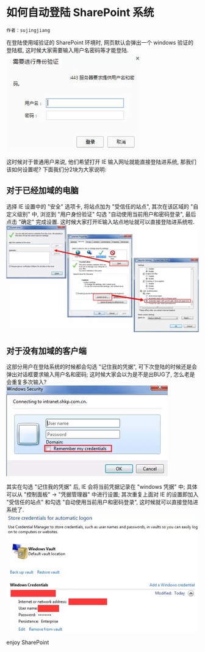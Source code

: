 # 如何自动登陆 SharePoint 系统
	作者：sujingjiang

在登陆使用域验证的 SharePoint 环境时, 网页默认会弹出一个 windows 验证的登陆框, 这时候大家需要输入用户名密码等才能登陆. 
![](imgs/20150425.001.png)

这时候对于普通用户来说, 他们希望打开 IE 输入网址就能直接登陆进系统, 那我们该如何设置呢? 下面我们分2块为大家说明:

## 对于已经加域的电脑
选择 IE 设置中的 "安全" 选项卡, 将站点加为 "受信任的站点", 其次在该区域的 "自定义级别" 中, 浏览到 "用户身份验证" 勾选 "自动使用当前用户和密码登录", 最后点击 "确定" 完成设置. 这时候大家打开IE输入站点地址就可以直接登陆进系统啦. 
![](imgs/20150425.002.png)

## 对于没有加域的客户端
这部分用户在登陆系统的时候都会勾选 "记住我的凭据", 可下次登陆的时候还是会弹出对话框要求输入用户名和密码; 这时候大家会以为是不是出BUG了, 怎么老是会重复多次输入? 
![](imgs/20150425.003.png)

其实在勾选 "记住我的凭据" 后, IE 会将当前凭据记录在 "windows 凭据" 中; 具体可以从 "控制面板" -> "凭据管理器" 中进行设置; 其次重复上面对 IE 的设置即加入 "受信任的站点" 和勾选 "自动使用当前用户和密码登录", 这时候就可以直接登陆进系统了. 
![](imgs/20150425.004.png)

enjoy SharePoint
